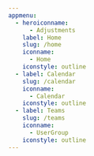 ```yaml
---
appmenu:
  - heroiconname:
      - Adjustments
    label: Home
    slug: /home
    iconname:
      - Home
    iconstyle: outline
  - label: Calendar
    slug: /calendar
    iconname:
      - Calendar
    iconstyle: outline
  - label: Teams
    slug: /teams
    iconname:
      - UserGroup
    iconstyle: outline
---
```

